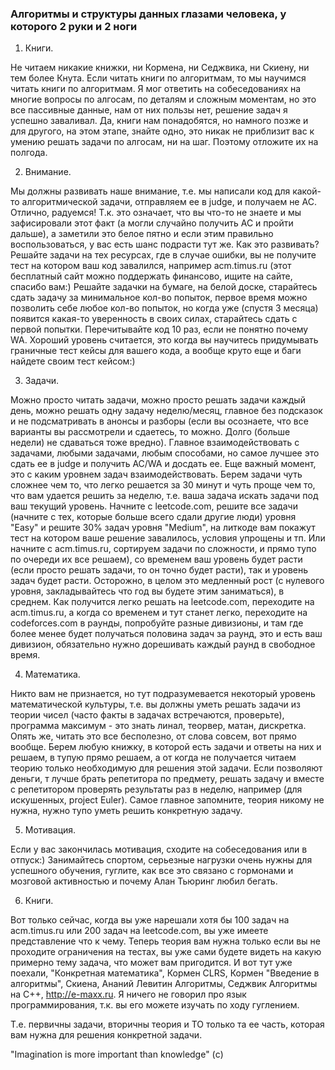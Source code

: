 ### Алгоритмы и структуры данных глазами человека, у которого 2 руки и 2 ноги

1. Книги.

Не читаем никакие книжки, ни Кормена, ни Седжвика, ни Скиену, ни тем более Кнута. Если читать книги по алгоритмам, то мы научимся читать книги по алгоритмам. Я мог ответить на собеседованиях на многие вопросы по алгосам, по деталям и сложным моментам, но это все пассивные данные, нам от них пользы нет, решение задач я успешно заваливал. Да, книги нам понадобятся, но намного позже и для другого, на этом этапе, знайте одно, это никак не приблизит вас к умению решать задачи по алгосам, ни на шаг. Поэтому отложите их на полгода.

2. Внимание.

Мы должны развивать наше внимание, т.е. мы написали код для какой-то алгоритмической задачи, отправляем ее в judge, и получаем не AC. Отлично, радуемся! Т.к. это означает, что вы что-то не знаете и мы зафисировали этот факт (а могли случайно получить AC и пройти дальше), а заметили это белое пятно и если этим правильно воспользоваться, у вас есть шанс подрасти тут же. Как это развивать? Решайте задачи на тех ресурсах, где в случае ошибки, вы не получите тест на котором ваш код завалился, например acm.timus.ru (этот бесплатный сайт можно поддержать финансово, ищите на сайте, спасибо вам:) Решайте задачки на бумаге, на белой доске, старайтесь сдать задачу за минимальное кол-во попыток, первое время можно позволить себе любое кол-во попыток, но когда уже (спустя 3 месяца) появится какая-то уверенность в своих силах, старайтесь сдать с первой попытки. Перечитывайте код 10 раз, если не понятно почему WA. Хороший уровень считается, это когда вы научитесь придумывать граничные тест кейсы для вашего кода, а вообще круто еще и баги найдете своим тест кейсом:)

3. Задачи.

Можно просто читать задачи, можно просто решать задачи каждый день, можно решать одну задачу неделю/месяц, главное без подсказок и не подсматривать в анонсы и разборы (если вы осознаете, что все варианты вы рассмотрели и сдаетесь, то можно. Долго (больше недели) не сдаваться тоже вредно). Главное взаимодействовать с задачами, любыми задачами, любым способами, но самое лучшее это сдать ее в judge и получить AC/WA и досдать ее. 
Еще важный момент, это с каким уровнем задач взаимодействовать. Берем задачи чуть сложнее чем то, что легко решается за 30 минут и чуть проще чем то, что вам удается решить за неделю, т.е. ваша задача искать задачи под ваш текущий уровень. Начните с leetcode.com, решите все задачи (начните с тех, которые больше всего сдали другие люди) уровня "Easy" и решите 30% задач уровня "Medium", на литкоде вам покажут тест на котором ваше решение завалилось, условия упрощены и тп. Или начните с acm.timus.ru, сортируем задачи по сложности, и прямо тупо по очереди их все решаем), со временем ваш уровень будет расти (если просто решать задачи, то он точно будет расти), так и уровень задач будет расти. 
Осторожно, в целом это медленный рост (с нулевого уровня, закладывайтесь что год вы будете этим заниматься), в среднем.
Как получится легко решать на leetcode.com, переходите на acm.timus.ru, а когда со временем и тут станет легко, переходите на codeforces.com в раунды, попробуйте разные дивизионы, и там где более менее будет получаться половина задач за раунд, это и есть ваш дивизион, обязательно нужно дорешивать каждый раунд в свободное время.

4. Математика.

Никто вам не признается, но тут подразумевается некоторый уровень математической культуры, т.е. вы должны уметь решать задачи из теории чисел (часто факты в задачах встречаются, проверьте), программа максимум - это знать линал, теорвер, матан, дискретка. Опять же, читать это все бесполезно, от слова совсем, вот прямо вообще. Берем любую книжку, в которой есть задачи и ответы на них и решаем, в тупую прямо решаем, а от когда не получается читаем теорию только необходимую для решения этой задачи. Если позволяют деньги, т лучше брать репетитора по предмету, решать задачу и вместе с репетитором проверять результаты раз в неделю, например (для искушенных, project Euler). Самое главное запомните, теория никому не нужна, нужно тупо уметь решить конкретную задачу.

5. Мотивация.

Если у вас закончилась мотивация, сходите на собеседования или в отпуск:) Занимайтесь спортом, серьезные нагрузки очень нужны для успешного обучения, гуглите, как все это связано с гормонами и мозговой активностью и почему Алан Тьюринг любил бегать.

6. Книги.

Вот только сейчас, когда вы уже нарешали хотя бы 100 задач на acm.timus.ru или 200 задач на leetcode.com, вы уже имеете представление что к чему. Теперь теория вам нужна только если вы не проходите ограничения на тестах, вы уже сами будете видеть на какую примерно тему задача, что может вам пригодится. И вот тут уже поехали, "Конкретная математика", Кормен CLRS, Кормен "Введение в алгоритмы", Скиена, Ананий Левитин Алгоритмы, Седжвик Алгоритмы на С++, http://e-maxx.ru. Я ничего не говорил про язык программирования, т.к. вы его можете изучать по ходу гуглением. 

Т.е. первичны задачи, вторичны теория и ТО только та ее часть, которая вам нужна для решения конкретной задачи.

"Imagination is more important than knowledge" (с)
